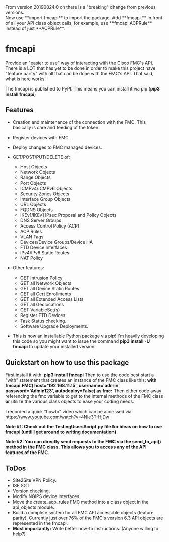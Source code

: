 <aside class="notice">
From version 20190824.0 on there is a "breaking" change from previous
versions.<br>
Now use **import fmcapi** to import the package.
Add **fmcapi.** in front of all your API class object calls, for 
example, use **fmcapi.ACPRule** instead of just **ACPRule**.
</aside>

# fmcapi
Provide an "easier to use" way of interacting with the Cisco FMC's API.
There is a LOT that has yet to be done in order to make this project 
have "feature parity" with all that can be done with the FMC's API.
That said, what is here works!

The fmcapi is published to PyPI.  This means you can install it via pip 
(**pip3 install fmcapi**)

## Features
* Creation and maintenance of the connection with the FMC.  This 
basically is care and feeding of the token.
* Register devices with FMC.
* Deploy changes to FMC managed devices.
* GET/POST/PUT/DELETE of: 
  * Host Objects
  * Network Objects
  * Range Objects
  * Port Objects
  * ICMPv4/ICMPv6 Objects
  * Security Zones Objects
  * Interface Group Objects
  * URL Objects
  * FQDNS Objects
  * IKEv1/IKEv1 IPsec Proposal and Policy Objects
  * DNS Server Groups
  * Access Control Policy (ACP)
  * ACP Rules
  * VLAN Tags
  * Devices/Device Groups/Device HA
  * FTD Device Interfaces
  * IPv4/IPv6 Static Routes
  * NAT Policy
  
* Other features:
  * GET Intrusion Policy
  * GET all Network Objects
  * GET all Device Static Routes
  * GET all Cert Enrollments
  * GET all Extended Access Lists
  * GET all Geolocations
  * GET VariableSet(s)
  * Register FTD Devices
  * Task Status checking.
  * Software Upgrade Deployments.

* This is now an installable Python package via pip!  I'm heavily 
developing this code so you might want to issue the  command 
**pip3 install -U fmcapi** to update your installed version.

## Quickstart on how to use this package
First install it with: **pip3 install fmcapi**
Then to use the code best start a "with" statement that creates an 
instance of the FMC class like this: **with fmcapi.FMC(
host='192.168.11.15', username='admin', password='Admin123', 
autodeploy=False) as fmc:**  Then either code away referencing the fmc 
variable to get to the internal methods of the FMC class **or** utilize 
the various class objects to ease your coding needs.
 
I recorded a quick "howto" video which can be accessed via: 
https://www.youtube.com/watch?v=4NIe3T-HjDw
 
**Note #1:  Check out the TestingUsersScript.py file for ideas on how 
to use fmcapi (until I get around to writing documentation).**

**Note #2:  You can directly send requests to the FMC via the 
send_to_api() method in the FMC class.  This allows you to access any 
of the API features of the FMC.**

## ToDos
* Site2Site VPN Policy.
* ISE SGT.
* Version checking.
* Modify NGIPS device interfaces.
* Move the create_acp_rules FMC method into a class object in the 
api_objects module.
* Build a complete system for all FMC API accessible objects (feature 
parity).  Currently just over 76% of the FMC's version 6.3 API objects 
are represented in the fmcapi.
* **Most importantly:** Write better how-to instructions.  (Anyone 
willing to help?) 
